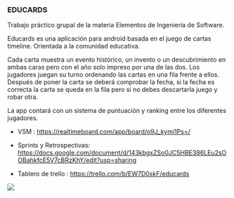 

### EDUCARDS

Trabajo práctico grupal de la materia Elementos de Ingeniería de Software.

Educards es una aplicación para android basada en el juego de cartas timeline. Orientada a la comunidad educativa.

Cada carta muestra un evento histórico, un invento o un descubrimiento en ambas caras pero con el año solo impreso por una de las dos. Los jugadores juegan su turno ordenando las cartas en una fila frente a ellos. Después de poner la carta se deberá comprobar la fecha, si la fecha es correcta la carta se queda en la fila pero si no debes descartarla juego y robar otra.

La app contará con un sistema de puntuación y ranking entre los diferentes jugadores.

- VSM : https://realtimeboard.com/app/board/o9J_kymi1Ps=/

- Sprints y Retrospectivas: https://docs.google.com/document/d/143kbgxZSo0JC5HBE386LEu2sOOBahkfcE5V7cBRzKhY/edit?usp=sharing

- Tablero de trello : https://trello.com/b/EW7D0skF/educards

<p align="left">
  <img src="./imagen/grafico.jpeg)" />
</p>
